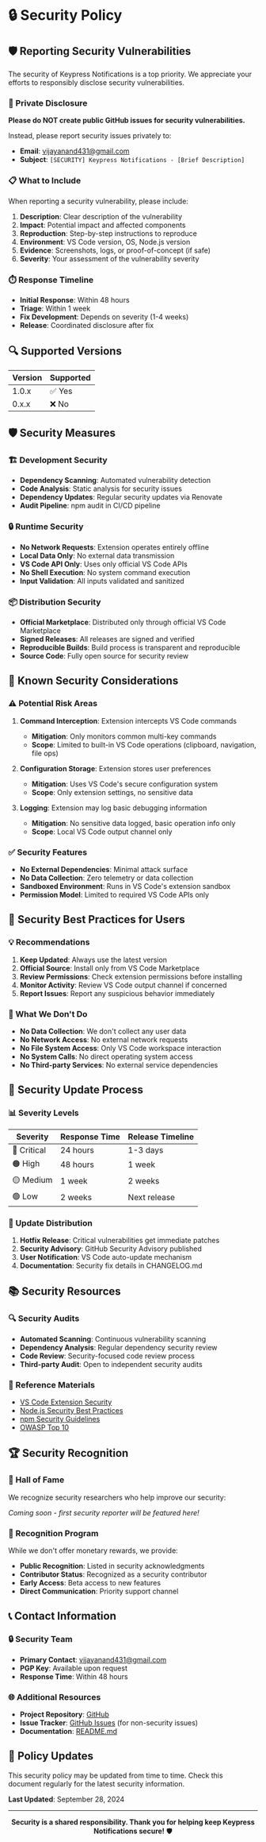 # 🔒 Security Policy

## 🛡️ Reporting Security Vulnerabilities

The security of Keypress Notifications is a top priority. We appreciate your efforts to responsibly disclose security vulnerabilities.

### 📧 Private Disclosure

**Please do NOT create public GitHub issues for security vulnerabilities.**

Instead, please report security issues privately to:
- **Email**: [vijayanand431@gmail.com](mailto:vijayanand431@gmail.com)
- **Subject**: `[SECURITY] Keypress Notifications - [Brief Description]`

### 📋 What to Include

When reporting a security vulnerability, please include:

1. **Description**: Clear description of the vulnerability
2. **Impact**: Potential impact and affected components
3. **Reproduction**: Step-by-step instructions to reproduce
4. **Environment**: VS Code version, OS, Node.js version
5. **Evidence**: Screenshots, logs, or proof-of-concept (if safe)
6. **Severity**: Your assessment of the vulnerability severity

### ⏱️ Response Timeline

- **Initial Response**: Within 48 hours
- **Triage**: Within 1 week
- **Fix Development**: Depends on severity (1-4 weeks)
- **Release**: Coordinated disclosure after fix

## 🔍 Supported Versions

| Version | Supported          |
| ------- | ------------------ |
| 1.0.x   | ✅ Yes            |
| 0.x.x   | ❌ No             |

## 🛡️ Security Measures

### 🏗️ Development Security

- **Dependency Scanning**: Automated vulnerability detection
- **Code Analysis**: Static analysis for security issues
- **Dependency Updates**: Regular security updates via Renovate
- **Audit Pipeline**: npm audit in CI/CD pipeline

### 🔒 Runtime Security

- **No Network Requests**: Extension operates entirely offline
- **Local Data Only**: No external data transmission
- **VS Code API Only**: Uses only official VS Code APIs
- **No Shell Execution**: No system command execution
- **Input Validation**: All inputs validated and sanitized

### 📦 Distribution Security

- **Official Marketplace**: Distributed only through official VS Code Marketplace
- **Signed Releases**: All releases are signed and verified
- **Reproducible Builds**: Build process is transparent and reproducible
- **Source Code**: Fully open source for security review

## 🚨 Known Security Considerations

### ⚠️ Potential Risk Areas

1. **Command Interception**: Extension intercepts VS Code commands
   - **Mitigation**: Only monitors common multi-key commands
   - **Scope**: Limited to built-in VS Code operations (clipboard, navigation, file ops)

2. **Configuration Storage**: Extension stores user preferences
   - **Mitigation**: Uses VS Code's secure configuration system
   - **Scope**: Only extension settings, no sensitive data

3. **Logging**: Extension may log basic debugging information
   - **Mitigation**: No sensitive data logged, basic operation info only
   - **Scope**: Local VS Code output channel only

### ✅ Security Features

- **No External Dependencies**: Minimal attack surface
- **No Data Collection**: Zero telemetry or data collection
- **Sandboxed Environment**: Runs in VS Code's extension sandbox
- **Permission Model**: Limited to required VS Code APIs only

## 🔐 Security Best Practices for Users

### 💡 Recommendations

1. **Keep Updated**: Always use the latest version
2. **Official Source**: Install only from VS Code Marketplace
3. **Review Permissions**: Check extension permissions before installing
4. **Monitor Activity**: Review VS Code output channel if concerned
5. **Report Issues**: Report any suspicious behavior immediately

### 🚫 What We Don't Do

- **No Data Collection**: We don't collect any user data
- **No Network Access**: No external network requests
- **No File System Access**: Only VS Code workspace interaction
- **No System Calls**: No direct operating system access
- **No Third-party Services**: No external service dependencies

## 🔄 Security Update Process

### 📊 Severity Levels

| Severity | Response Time | Release Timeline |
|----------|---------------|------------------|
| 🔴 Critical | 24 hours | 1-3 days |
| 🟠 High | 48 hours | 1 week |
| 🟡 Medium | 1 week | 2 weeks |
| 🟢 Low | 2 weeks | Next release |

### 🚀 Update Distribution

1. **Hotfix Release**: Critical vulnerabilities get immediate patches
2. **Security Advisory**: GitHub Security Advisory published
3. **User Notification**: VS Code auto-update mechanism
4. **Documentation**: Security fix details in CHANGELOG.md

## 📚 Security Resources

### 🔍 Security Audits

- **Automated Scanning**: Continuous vulnerability scanning
- **Dependency Analysis**: Regular dependency security review
- **Code Review**: Security-focused code review process
- **Third-party Audit**: Open to independent security audits

### 📖 Reference Materials

- [VS Code Extension Security](https://code.visualstudio.com/api/references/extension-manifest#extension-security)
- [Node.js Security Best Practices](https://nodejs.org/en/docs/guides/security/)
- [npm Security Guidelines](https://docs.npmjs.com/security)
- [OWASP Top 10](https://owasp.org/www-project-top-ten/)

## 🏆 Security Recognition

### 🙏 Hall of Fame

We recognize security researchers who help improve our security:

*Coming soon - first security reporter will be featured here!*

### 🎁 Recognition Program

While we don't offer monetary rewards, we provide:

- **Public Recognition**: Listed in security acknowledgments
- **Contributor Status**: Recognized as a security contributor
- **Early Access**: Beta access to new features
- **Direct Communication**: Priority support channel

## 📞 Contact Information

### 🔒 Security Team

- **Primary Contact**: [vijayanand431@gmail.com](mailto:vijayanand431@gmail.com)
- **PGP Key**: Available upon request
- **Response Time**: Within 48 hours

### 🌐 Additional Resources

- **Project Repository**: [GitHub](https://github.com/Vijay431/vscode-keypress_snackbar_notification-extension)
- **Issue Tracker**: [GitHub Issues](https://github.com/Vijay431/vscode-keypress_snackbar_notification-extension/issues) (for non-security issues)
- **Documentation**: [README.md](../README.md)

## 🔄 Policy Updates

This security policy may be updated from time to time. Check this document regularly for the latest security information.

**Last Updated**: September 28, 2024

---

<div align="center">

**Security is a shared responsibility. Thank you for helping keep Keypress Notifications secure!** 🛡️

</div>